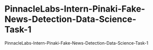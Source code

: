 # PinnacleLabs-Intern-Pinaki-Fake-News-Detection-Data-Science-Task-1
PinnacleLabs-Intern-Pinaki-Fake-News-Detection-Data-Science-Task-1
